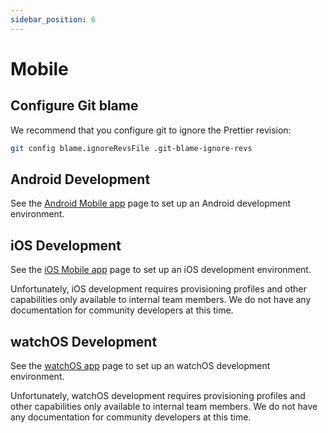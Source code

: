 ```yaml
---
sidebar_position: 6
---
```


# Mobile

## Configure Git blame

We recommend that you configure git to ignore the Prettier revision:

```bash
git config blame.ignoreRevsFile .git-blame-ignore-revs
```

## Android Development

See the [Android Mobile app](./android/index.md) page to set up an Android development environment.

## iOS Development

<bitwarden>

See the [iOS Mobile app](./ios/index.mdx) page to set up an iOS development environment.

</bitwarden>

<community>

Unfortunately, iOS development requires provisioning profiles and other capabilities only available
to internal team members. We do not have any documentation for community developers at this time.

</community>

## watchOS Development

<bitwarden>

See the [watchOS app](./watchos) page to set up an watchOS development environment.

</bitwarden>

<community>

Unfortunately, watchOS development requires provisioning profiles and other capabilities only
available to internal team members. We do not have any documentation for community developers at
this time.

</community>
